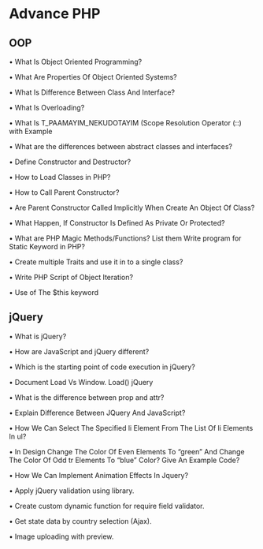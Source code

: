 # Advance PHP

## OOP

• What Is Object Oriented Programming?

• What Are Properties Of Object Oriented Systems?

• What Is Difference Between Class And Interface?

• What Is Overloading?

• What Is T_PAAMAYIM_NEKUDOTAYIM (Scope Resolution Operator (::) with Example

• What are the differences between abstract classes and interfaces?

• Define Constructor and Destructor?

• How to Load Classes in PHP?

• How to Call Parent Constructor?

• Are Parent Constructor Called Implicitly When Create An Object Of Class?

• What Happen, If Constructor Is Defined As Private Or Protected?

• What are PHP Magic Methods/Functions? List them Write program for Static Keyword in PHP?

• Create multiple Traits and use it in to a single class?

• Write PHP Script of Object Iteration?

• Use of The $this keyword

## jQuery

• What is jQuery?

• How are JavaScript and jQuery different?

• Which is the starting point of code execution in jQuery?

• Document Load Vs Window. Load() jQuery

• What is the difference between prop and attr?

• Explain Difference Between JQuery And JavaScript?

• How We Can Select The Specified li Element From The List Of li Elements In ul?

• In <table> Design Change The Color Of Even <tr> Elements To “green” And Change The Color Of Odd tr Elements To “blue” Color? Give An Example Code?

• How We Can Implement Animation Effects In Jquery?

• Apply jQuery validation using library.

• Create custom dynamic function for require field validator.

• Get state data by country selection (Ajax).

• Image uploading with preview.
